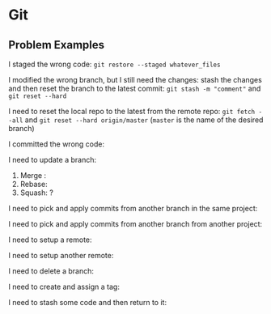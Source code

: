 # Git

## Problem Examples

I staged the wrong code: `git restore --staged whatever_files`

I modified the wrong branch, but I still need the changes: stash the changes and then reset the branch to the latest commit: `git stash -m "comment"` and `git reset --hard`

I need to reset the local repo to the latest from the remote repo: `git fetch --all` and `git reset --hard origin/master` (`master` is the name of the desired branch)

I committed the wrong code: 

I need to update a branch: 

1. Merge : 
2. Rebase: 
3. Squash: ?

I need to pick and apply commits from another branch in the same project: 

I need to pick and apply commits from another branch from another project: 

I need to setup a remote: 

I need to setup another remote: 

I need to delete a branch: 

I need to create and assign a tag: 

I need to stash some code and then return to it: 
